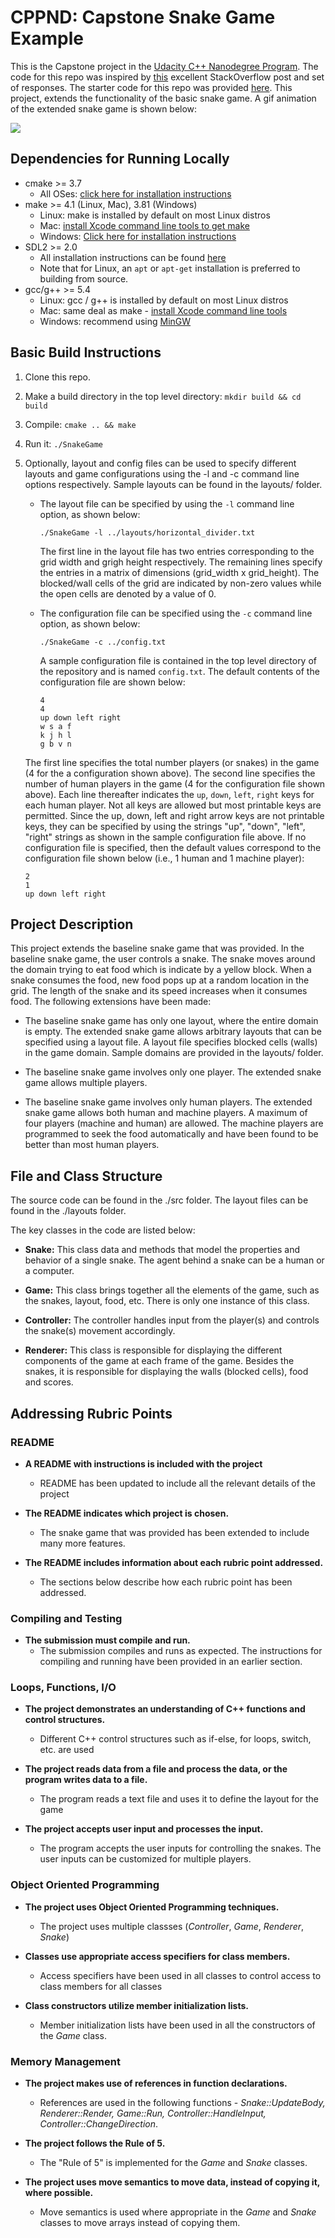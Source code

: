 # CPPND: Capstone Snake Game Example

This is the Capstone project in the [Udacity C++ Nanodegree Program](https://www.udacity.com/course/c-plus-plus-nanodegree--nd213). The code for this repo was inspired by [this](https://codereview.stackexchange.com/questions/212296/snake-game-in-c-with-sdl) excellent StackOverflow post and set of responses. The starter code for this repo was provided [here](https://github.com/udacity/CppND-Capstone-Snake-Game.git).
This project, extends the functionality of the basic snake game. A gif animation of the extended snake game is shown below:

<img src="snake_game.gif"/>

## Dependencies for Running Locally
* cmake >= 3.7
  * All OSes: [click here for installation instructions](https://cmake.org/install/)
* make >= 4.1 (Linux, Mac), 3.81 (Windows)
  * Linux: make is installed by default on most Linux distros
  * Mac: [install Xcode command line tools to get make](https://developer.apple.com/xcode/features/)
  * Windows: [Click here for installation instructions](http://gnuwin32.sourceforge.net/packages/make.htm)
* SDL2 >= 2.0
  * All installation instructions can be found [here](https://wiki.libsdl.org/Installation)
  * Note that for Linux, an `apt` or `apt-get` installation is preferred to building from source.
* gcc/g++ >= 5.4
  * Linux: gcc / g++ is installed by default on most Linux distros
  * Mac: same deal as make - [install Xcode command line tools](https://developer.apple.com/xcode/features/)
  * Windows: recommend using [MinGW](http://www.mingw.org/)

## Basic Build Instructions

1. Clone this repo.
2. Make a build directory in the top level directory: `mkdir build && cd build`
3. Compile: `cmake .. && make`
4. Run it: `./SnakeGame`
5. Optionally, layout and config files can be used to specify different
   layouts and game configurations using the -l and -c command line options respectively. Sample layouts can be found in the layouts/ folder.

   * The layout file can be specified by using the `-l` command line option, as
     shown below:

     `./SnakeGame -l ../layouts/horizontal_divider.txt`

     The first line in the layout file has two entries corresponding to the
     grid width and grigh height respectively. The remaining lines specify the
     entries in a matrix of dimensions (grid\_width x grid\_height). The
     blocked/wall cells of the grid are indicated by non-zero values while
     the open cells are denoted by a value of 0.

   * The configuration file can be specified using the `-c` command line option, as shown below:

     `./SnakeGame -c ../config.txt`

     A sample configuration file is contained in the top level directory of the
     repository and is named `config.txt`. The default contents of the
     configuration file are shown below:

      ```
      4
      4
      up down left right
      w s a f
      k j h l
      g b v n
      ```

    The first line specifies the total number players (or snakes) in the game (4
    for the a configuration shown above). The second line specifies the number
    of human players in the game (4 for the configuration file shown above).
    Each line thereafter indicates the `up`, `down`, `left`, `right` keys for
    each human player. Not all keys are allowed but most printable keys are
    permitted. Since the up, down, left and right arrow keys are not printable
    keys, they can be specified by using the strings "up", "down", "left",
    "right" strings as shown in the sample configuration file above. If no
    configuration file is specified, then the default values correspond to the configuration file shown below (i.e., 1 human and 1 machine player):

      ```
      2
      1
      up down left right
      ```

## Project Description

This project extends the baseline snake game that was provided. In the baseline
snake game, the user controls a snake. The snake moves around the domain trying
to eat food which is indicate by a yellow block. When a snake consumes the food,
new food pops up at a random location in the grid. The length of the snake and its speed increases when it consumes food. The following extensions have been made:

* The baseline snake game has only one layout, where the entire domain is
  empty. The extended snake game allows arbitrary layouts that can be specified
  using a layout file. A layout file specifies blocked cells (walls) in the
  game domain. Sample domains are provided in the layouts/ folder.

* The baseline snake game involves only one player. The extended snake game
  allows multiple players.

* The baseline snake game involves only human players. The extended snake game
  allows both human and machine players. A maximum of four players (machine and
  human) are allowed. The machine players are programmed to seek the food
  automatically and have been found to be better than most human players.

## File and Class Structure

The source code can be found in the ./src folder. The layout files can be found
in the ./layouts folder.

The key classes in the code are listed below:

* **Snake:** This class data and methods that model the properties and behavior of
  a single snake. The agent behind a snake can be a human or a computer.

* **Game:** This class brings together all the elements of the game, such as the
  snakes, layout, food, etc. There is only one instance of this class.

* **Controller:** The controller handles input from the player(s) and controls the
  snake(s) movement accordingly.

* **Renderer:** This class is responsible for displaying the different components
  of the game at each frame of the game. Besides the snakes, it is responsible
  for displaying the walls (blocked cells), food and scores.

## Addressing Rubric Points

### README

* **A README with instructions is included with the project**
  * README has been updated to include all the relevant details of the project

* **The README indicates which project is chosen.**
  * The snake game that was provided has been extended to include many more features.

* **The README includes information about each rubric point addressed.**
  * The sections below describe how each rubric point has been addressed.

### Compiling and Testing

* **The submission must compile and run.**
  * The submission compiles and runs as expected. The instructions for compiling and running have been provided in an earlier section.

### Loops, Functions, I/O

* **The project demonstrates an understanding of C++ functions and control structures.**
  * Different C++ control structures such as if-else, for loops, switch, etc. are used

* **The project reads data from a file and process the data, or the program writes data to a file.**
  * The program reads a text file and uses it to define the layout for the game

* **The project accepts user input and processes the input.**
  * The program accepts the user inputs for controlling the snakes. The user inputs can be customized for multiple players.

### Object Oriented Programming

* **The project uses Object Oriented Programming techniques.**
  * The project uses multiple classses (*Controller*, *Game*, *Renderer*, *Snake*)

* **Classes use appropriate access specifiers for class members.**
  * Access specifiers have been used in all classes to control access to class members for all classes

* **Class constructors utilize member initialization lists.**
  * Member initialization lists have been used in all the constructors of the *Game* class.

### Memory Management

* **The project makes use of references in function declarations.**
  * References are used in the following functions - *Snake::UpdateBody, Renderer::Render, Game::Run, Controller::HandleInput, Controller::ChangeDirection*.

* **The project follows the Rule of 5.**
  * The "Rule of 5" is implemented for the *Game* and *Snake* classes.

* **The project uses move semantics to move data, instead of copying it, where possible.**
  * Move semantics is used where appropriate in the *Game* and *Snake* classes to move arrays instead of copying them.
